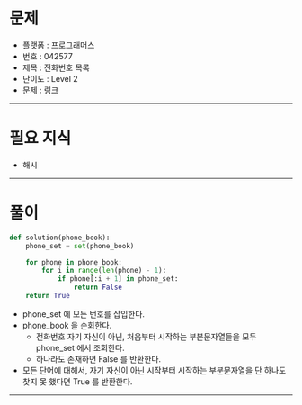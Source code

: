 # 문제
- 플랫폼 : 프로그래머스
- 번호 : 042577
- 제목 : 전화번호 목록
- 난이도 : Level 2
- 문제 : <a href="https://school.programmers.co.kr/learn/courses/30/lessons/42577" target="_blank">링크</a>

---

# 필요 지식
- 해시

---

# 풀이
```python
def solution(phone_book):
    phone_set = set(phone_book)

    for phone in phone_book:
        for i in range(len(phone) - 1):
            if phone[:i + 1] in phone_set:
                return False
    return True
```
- phone_set 에 모든 번호를 삽입한다.
- phone_book 을 순회한다.
  - 전화번호 자기 자신이 아닌, 처음부터 시작하는 부분문자열들을 모두 phone_set 에서 조회한다.
  - 하나라도 존재하면 False 를 반환한다.
- 모든 단어에 대해서, 자기 자신이 아닌 시작부터 시작하는 부분문자열을 단 하나도 찾지 못 했다면 True 를 반환한다.

---
